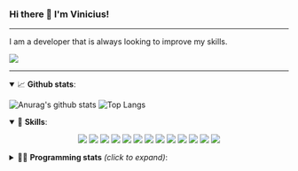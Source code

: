### Hi there 👋 I'm Vinicius!

---

I am a developer that is always looking to improve my skills.

[<img src="https://img.shields.io/badge/linkedin-%230077B5.svg?&style=for-the-badge&logo=linkedin&logoColor=white" />][linkedin]

---

<details open>
  <summary>📈 <b>Github stats</b>:</summary>
 
 ![Anurag's github stats](https://github-readme-stats-tau-nine.vercel.app/api?username=v-rapha&hide=contribs,prs&show_icons=true&theme=onedark&count_private=true)
 ![Top Langs](https://github-readme-stats-tau-nine.vercel.app/api/top-langs/?username=v-rapha&layout=compact&theme=onedark)

 </details>

<details open>
  <summary>🚀 <b>Skills</b>:</summary>
  <p align="center">
   <img src="https://img.shields.io/badge/node.js%20-%2343853D.svg?&style=for-the-badge&logo=node.js&logoColor=white" />
   <img src="https://img.shields.io/badge/javascript%20-%23323330.svg?&style=for-the-badge&logo=javascript&logoColor=%23F7DF1E" />
   <img src="https://img.shields.io/badge/typescript%20-%23007ACC.svg?&style=for-the-badge&logo=typescript&logoColor=white" />
   <img src="https://img.shields.io/badge/html5%20-%23E34F26.svg?&style=for-the-badge&logo=html5&logoColor=white" />
   <img src="https://img.shields.io/badge/css3%20-%231572B6.svg?&style=for-the-badge&logo=css3&logoColor=white" />
   <img src="https://img.shields.io/badge/java-%23ED8B00.svg?&style=for-the-badge&logo=java&logoColor=white" />
   <img src="https://img.shields.io/badge/express.js%20-%23404d59.svg?&style=for-the-badge" />
   <img src="https://img.shields.io/badge/react%20-%2320232a.svg?&style=for-the-badge&logo=react&logoColor=%2361DAFB" />
   <img src="https://img.shields.io/badge/react_native%20-%2320232a.svg?&style=for-the-badge&logo=react&logoColor=%2361DAFB" />
   <img src="https://img.shields.io/badge/spring%20-%236DB33F.svg?&style=for-the-badge&logo=spring&logoColor=white" />
   <img src="https://img.shields.io/badge/postgres-%23316192.svg?&style=for-the-badge&logo=postgresql&logoColor=white" />
   <img src="https://img.shields.io/badge/MongoDB-%234ea94b.svg?&style=for-the-badge&logo=mongodb&logoColor=white" />
   <img src="https://img.shields.io/badge/git-%23F05032.svg?&style=for-the-badge&logo=Git&logoColor=white" />
  </p>
</details>

<details>
  <summary>👩‍💻 <b>Programming stats</b> <em>(click to expand)</em>:</summary>
  <br/>

<!--START_SECTION:waka-->
![Profile Views](http://img.shields.io/badge/Profile%20Views-0-blue)

![Lines of code](https://img.shields.io/badge/From%20Hello%20World%20I%27ve%20Written-336665%20lines%20of%20code-blue)

**🐱 My Github Data** 

> 🏆 14 Contributions in the Year 2021
 > 
> 📦 58.5 kB Used in Github's Storage 
 > 
> 💼 Opted to Hire
 > 
> 📜 14 Public Repositories 
 > 
> 🔑 13 Private Repositories  
 > 
**I'm a Night 🦉** 

```text
🌞 Morning    37 commits     ███░░░░░░░░░░░░░░░░░░░░░░   11.71% 
🌆 Daytime    83 commits     ██████░░░░░░░░░░░░░░░░░░░   26.27% 
🌃 Evening    141 commits    ███████████░░░░░░░░░░░░░░   44.62% 
🌙 Night      55 commits     ████░░░░░░░░░░░░░░░░░░░░░   17.41%

```
📅 **I'm Most Productive on Friday** 

```text
Monday       52 commits     ████░░░░░░░░░░░░░░░░░░░░░   16.46% 
Tuesday      31 commits     ██░░░░░░░░░░░░░░░░░░░░░░░   9.81% 
Wednesday    30 commits     ██░░░░░░░░░░░░░░░░░░░░░░░   9.49% 
Thursday     51 commits     ████░░░░░░░░░░░░░░░░░░░░░   16.14% 
Friday       78 commits     ██████░░░░░░░░░░░░░░░░░░░   24.68% 
Saturday     40 commits     ███░░░░░░░░░░░░░░░░░░░░░░   12.66% 
Sunday       34 commits     ██░░░░░░░░░░░░░░░░░░░░░░░   10.76%

```


📊 **This Week I Spent My Time On** 

```text
💬 Programming Languages: 
JavaScript               39 mins             ████████████████████████░   96.06% 
HTML                     0 secs              ░░░░░░░░░░░░░░░░░░░░░░░░░   2.36% 
JSON                     0 secs              ░░░░░░░░░░░░░░░░░░░░░░░░░   1.21% 
Markdown                 0 secs              ░░░░░░░░░░░░░░░░░░░░░░░░░   0.37%

🔥 Editors: 
VS Code                  41 mins             █████████████████████████   100.0%

💻 Operating System: 
Windows                  41 mins             █████████████████████████   100.0%

```

**I Mostly Code in JavaScript** 

```text
JavaScript               11 repos            ████████████░░░░░░░░░░░░░   50.0% 
TypeScript               5 repos             █████░░░░░░░░░░░░░░░░░░░░   22.73% 
Java                     4 repos             ████░░░░░░░░░░░░░░░░░░░░░   18.18% 
HTML                     2 repos             ██░░░░░░░░░░░░░░░░░░░░░░░   9.09%

```



<!--END_SECTION:waka-->
</details>

[linkedin]: https://linkedin.com/in/vinicius-raphael
